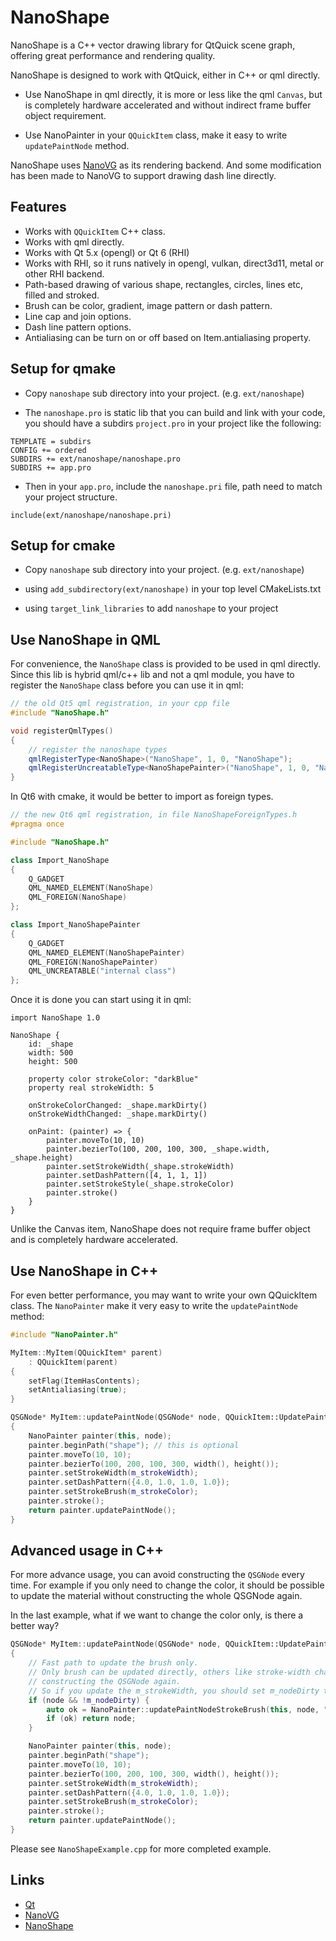 # NanoShape

NanoShape is a C++ vector drawing library for QtQuick scene graph, offering great performance and rendering quality. 

NanoShape is designed to work with QtQuick, either in C++ or qml directly.

* Use NanoShape in qml directly, it is more or less like the qml `Canvas`, but is completely hardware accelerated
  and without indirect frame buffer object requirement.

* Use NanoPainter in your `QQuickItem` class, make it easy to write `updatePaintNode` method.

NanoShape uses [NanoVG](https://github.com/memononen/nanovg) as its rendering backend.
And some modification has been made to NanoVG to support drawing dash line directly.

## Features

* Works with `QQuickItem` C++ class.
* Works with qml directly.
* Works with Qt 5.x (opengl) or Qt 6 (RHI)
* Works with RHI, so it runs natively in opengl, vulkan, direct3d11, metal or other RHI backend.
* Path-based drawing of various shape, rectangles, circles, lines etc, filled and stroked. 
* Brush can be color, gradient, image pattern or dash pattern. 
* Line cap and join options.
* Dash line pattern options.
* Antialiasing can be turn on or off based on Item.antialiasing property.

## Setup for qmake

* Copy `nanoshape` sub directory into your project. (e.g. `ext/nanoshape`)

* The `nanoshape.pro` is static lib that you can build and link with your code, 
  you should have a subdirs `project.pro` in your project like the following:

```
TEMPLATE = subdirs
CONFIG += ordered
SUBDIRS += ext/nanoshape/nanoshape.pro
SUBDIRS += app.pro
```

* Then in your `app.pro`, include the `nanoshape.pri` file, path need to match your project structure.

```
include(ext/nanoshape/nanoshape.pri)
```

## Setup for cmake

* Copy `nanoshape` sub directory into your project. (e.g. `ext/nanoshape`)

* using `add_subdirectory(ext/nanoshape)` in your top level CMakeLists.txt

* using `target_link_libraries` to add `nanoshape` to your project

## Use NanoShape in QML

For convenience, the `NanoShape` class is provided to be used in qml directly.
Since this lib is hybrid qml/c++ lib and not a qml module, you have to register the `NanoShape` class before
you can use it in qml:

```c++
// the old Qt5 qml registration, in your cpp file
#include "NanoShape.h"

void registerQmlTypes()
{
    // register the nanoshape types
    qmlRegisterType<NanoShape>("NanoShape", 1, 0, "NanoShape");
    qmlRegisterUncreatableType<NanoShapePainter>("NanoShape", 1, 0, "NanoShapePainter", "inner class of NanoShape");
}
```

In Qt6 with cmake, it would be better to import as foreign types.

```c++
// the new Qt6 qml registration, in file NanoShapeForeignTypes.h
#pragma once

#include "NanoShape.h"

class Import_NanoShape
{
    Q_GADGET
    QML_NAMED_ELEMENT(NanoShape)
    QML_FOREIGN(NanoShape)
};

class Import_NanoShapePainter
{
    Q_GADGET
    QML_NAMED_ELEMENT(NanoShapePainter)
    QML_FOREIGN(NanoShapePainter)
    QML_UNCREATABLE("internal class")
};

```

Once it is done you can start using it in qml:

```
import NanoShape 1.0

NanoShape {
    id: _shape
    width: 500
    height: 500

    property color strokeColor: "darkBlue"
    property real strokeWidth: 5

    onStrokeColorChanged: _shape.markDirty()
    onStrokeWidthChanged: _shape.markDirty()

    onPaint: (painter) => {
        painter.moveTo(10, 10)
        painter.bezierTo(100, 200, 100, 300, _shape.width, _shape.height)
        painter.setStrokeWidth(_shape.strokeWidth)
        painter.setDashPattern([4, 1, 1, 1])
        painter.setStrokeStyle(_shape.strokeColor)
        painter.stroke()
    }
}
```

Unlike the Canvas item, NanoShape does not require frame buffer object and is completely hardware accelerated.

## Use NanoShape in C++

For even better performance, you may want to write your own QQuickItem class.
The `NanoPainter` make it very easy to write the `updatePaintNode` method:

```c++
#include "NanoPainter.h"

MyItem::MyItem(QQuickItem* parent)
    : QQuickItem(parent)
{
    setFlag(ItemHasContents);
    setAntialiasing(true);
}

QSGNode* MyItem::updatePaintNode(QSGNode* node, QQuickItem::UpdatePaintNodeData*)
{
    NanoPainter painter(this, node);
    painter.beginPath("shape"); // this is optional
    painter.moveTo(10, 10);
    painter.bezierTo(100, 200, 100, 300, width(), height());
    painter.setStrokeWidth(m_strokeWidth);
    painter.setDashPattern({4.0, 1.0, 1.0, 1.0});
    painter.setStrokeBrush(m_strokeColor);
    painter.stroke();
    return painter.updatePaintNode();
}

```

## Advanced usage in C++

For more advance usage, you can avoid constructing the `QSGNode` every time.
For example if you only need to change the color, it should be possible to update 
the material without constructing the whole QSGNode again.

In the last example, what if we want to change the color only, is there a better way?

```c++
QSGNode* MyItem::updatePaintNode(QSGNode* node, QQuickItem::UpdatePaintNodeData*)
{
    // Fast path to update the brush only.
    // Only brush can be updated directly, others like stroke-width change will require
    // constructing the QSGNode again.
    // So if you update the m_strokeWidth, you should set m_nodeDirty to true.
    if (node && !m_nodeDirty) {
        auto ok = NanoPainter::updatePaintNodeStrokeBrush(this, node, "shape", m_strokeColor);
        if (ok) return node;
    }

    NanoPainter painter(this, node);
    painter.beginPath("shape");
    painter.moveTo(10, 10);
    painter.bezierTo(100, 200, 100, 300, width(), height());
    painter.setStrokeWidth(m_strokeWidth);
    painter.setDashPattern({4.0, 1.0, 1.0, 1.0});
    painter.setStrokeBrush(m_strokeColor);
    painter.stroke();
    return painter.updatePaintNode();
}

```

Please see `NanoShapeExample.cpp` for more completed example.

## Links

* [Qt](https://www.qt.io)
* [NanoVG](https://github.com/memononen/nanovg)
* [NanoShape](https://github.com/SteveKChiu/NanoShape)
